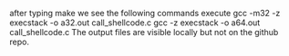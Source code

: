 after typing make we see the following commands execute 
gcc -m32 -z execstack -o a32.out call_shellcode.c
gcc -z execstack -o a64.out call_shellcode.c
The output files are visible locally but not on the github repo. 

